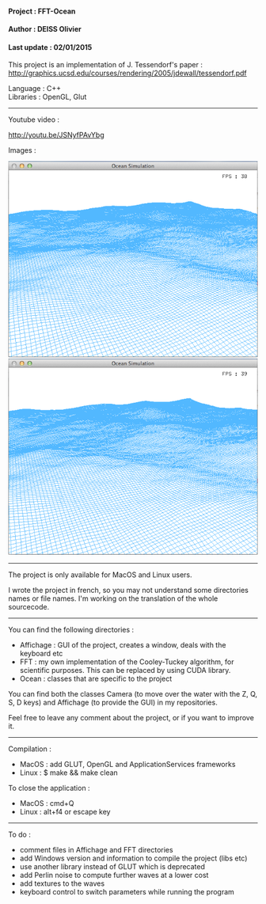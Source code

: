 #### Project : FFT-Ocean<br/>
#### Author : DEISS Olivier<br/>
#### Last update : 02/01/2015

This project is an implementation of J. Tessendorf's paper :
http://graphics.ucsd.edu/courses/rendering/2005/jdewall/tessendorf.pdf

Language : C++<br/>
Libraries : OpenGL, Glut

-----------------------------------------------------------------------------------

Youtube video :

http://youtu.be/JSNyfPAvYbg

Images :

![Screenshot 1](Screenshot%201.png)
![Screenshot 2](Screenshot%202.png)

-----------------------------------------------------------------------------------

The project is only available for MacOS and Linux users.

I wrote the project in french, so you may not understand some directories names or
file names. I'm working on the translation of the whole sourcecode.

-----------------------------------------------------------------------------------

You can find the following directories :
   - Affichage : GUI of the project, creates a window, deals with the keyboard etc
   - FFT : my own implementation of the Cooley-Tuckey algorithm, for scientific 
           purposes. This can be replaced by using CUDA library.
   - Ocean : classes that are specific to the project

You can find both the classes Camera (to move over the water with the Z, Q, S, D
keys) and Affichage (to provide the GUI) in my repositories.

Feel free to leave any comment about the project, or if you want to improve it.

-----------------------------------------------------------------------------------

Compilation :
   - MacOS : add GLUT, OpenGL and ApplicationServices frameworks
   - Linux : $ make && make clean

To close the application :
   - MacOS : cmd+Q
   - Linux : alt+f4 or escape key

-----------------------------------------------------------------------------------

To do :
   - comment files in Affichage and FFT directories
   - add Windows version and information to compile the project (libs etc)
   - use another library instead of GLUT which is deprecated
   - add Perlin noise to compute further waves at a lower cost
   - add textures to the waves
   - keyboard control to switch parameters while running the program



